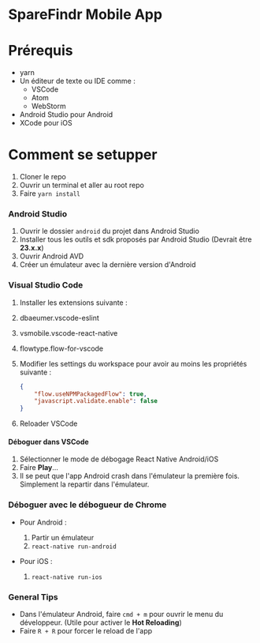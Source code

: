 # SpareFindr Mobile App

Prérequis
=========
* yarn
* Un éditeur de texte ou IDE comme :
  * VSCode
  * Atom
  * WebStorm
* Android Studio pour Android
* XCode pour iOS

Comment se setupper
==================

1. Cloner le repo
2. Ouvrir un terminal et aller au root repo
3. Faire `yarn install`

### Android Studio
1. Ouvrir le dossier `android` du projet dans Android Studio
2. Installer tous les outils et sdk proposés par Android Studio (Devrait être __23.x.x__)
3. Ouvrir Android AVD
4. Créer un émulateur avec la dernière version d'Android

### Visual Studio Code
1. Installer les extensions suivante :
  1. dbaeumer.vscode-eslint
  2. vsmobile.vscode-react-native
  3. flowtype.flow-for-vscode
2. Modifier les settings du workspace pour avoir au moins les propriétés suivante :

    ```json
    {
        "flow.useNPMPackagedFlow": true,
        "javascript.validate.enable": false
    }
    ```
    
3. Reloader VSCode

#### Déboguer dans VSCode
1. Sélectionner le mode de débogage React Native Android/iOS
2. Faire __Play__...
3. Il se peut que l'app Android crash dans l'émulateur la première fois. Simplement la repartir dans l'émulateur.

### Déboguer avec le débogueur de Chrome
* Pour Android : 
  1. Partir un émulateur
  2. `react-native run-android`

* Pour iOS :
  1. `react-native run-ios`

### General Tips
* Dans l'émulateur Android, faire `cmd + m` pour ouvrir le menu du développeur. (Utile pour activer le __Hot Reloading__)
* Faire `R + R` pour forcer le reload de l'app

